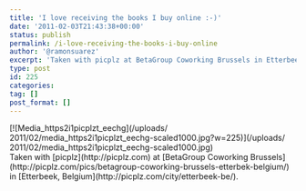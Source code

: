 ```yaml
---
title: 'I love receiving the books I buy online :-)'
date: '2011-02-03T21:43:38+00:00'
status: publish
permalink: /i-love-receiving-the-books-i-buy-online
author: '@ramonsuarez'
excerpt: 'Taken with picplz at BetaGroup Coworking Brussels in Etterbeek, Belgium.'
type: post
id: 225
categories:
tag: []
post_format: []
---
```

<div class="p_embed p_image_embed">[![Media_https2i1picplzt_eechg](/uploads/
2011/02/media_https2i1picplzt_eechg-scaled1000.jpg?w=225)](/uploads/
2011/02/media_https2i1picplzt_eechg-scaled1000.jpg)</div>Taken with [picplz](http://picplz.com) at [BetaGroup Coworking Brussels](http://picplz.com/pics/betagroup-coworking-brussels-etterbek-belgium/) in [Etterbeek, Belgium](http://picplz.com/city/etterbeek-be/). 